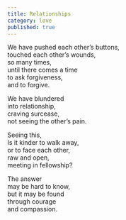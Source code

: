 ```yaml
---
title: Relationships
category: love
published: true
---
```


We have pushed each other’s buttons,  
touched each other’s wounds,  
so many times,  
until there comes a time   
to ask forgiveness,  
and to forgive.  
  
We have blundered  
into relationship,  
craving surcease,  
not seeing the other’s pain.  
  
Seeing this,   
Is it kinder to walk away,  
or to face each other,  
raw and open,  
meeting in fellowship?  
  
The answer  
may be hard to know,  
but it may be found  
through courage   
and compassion.
